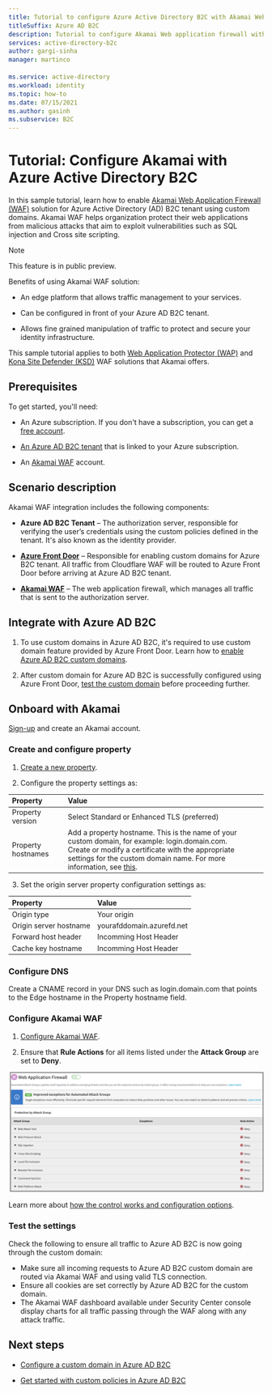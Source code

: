 ```yaml
---
title: Tutorial to configure Azure Active Directory B2C with Akamai Web Application Firewall
titleSuffix: Azure AD B2C
description: Tutorial to configure Akamai Web application firewall with Azure AD B2C
services: active-directory-b2c
author: gargi-sinha
manager: martinco

ms.service: active-directory
ms.workload: identity
ms.topic: how-to
ms.date: 07/15/2021
ms.author: gasinh
ms.subservice: B2C
---
```


# Tutorial: Configure Akamai with Azure Active Directory B2C

In this sample tutorial, learn how to enable [Akamai Web Application Firewall (WAF)](https://www.akamai.com/us/en/resources/web-application-firewall.jsp) solution for Azure Active Directory (AD) B2C tenant using custom domains. Akamai WAF helps organization protect their web applications from malicious attacks that aim to exploit vulnerabilities such as SQL injection and Cross site scripting.

>[!NOTE]
>This feature is in public preview.

Benefits of using Akamai WAF solution:

- An edge platform that allows traffic management to your services.

- Can be configured in front of your Azure AD B2C tenant.

- Allows fine grained manipulation of traffic to protect and secure your identity infrastructure.

This sample tutorial applies to both [Web Application Protector (WAP)](https://www.akamai.com/us/en/products/security/web-application-protector-enterprise-waf-firewall-ddos-protection.jsp) and [Kona Site Defender (KSD)](https://www.akamai.com/us/en/products/security/kona-site-defender.jsp) WAF solutions that Akamai offers.

## Prerequisites

To get started, you'll need:

- An Azure subscription. If you don't have a subscription, you can get a [free account](https://azure.microsoft.com/free/).

- [An Azure AD B2C tenant](tutorial-create-tenant.md) that is linked to your Azure subscription.

- An [Akamai WAF](https://www.akamai.com/us/en/akamai-free-trials.jsp) account.
 
## Scenario description

Akamai WAF integration includes the following components:

- **Azure AD B2C Tenant** – The authorization server, responsible for verifying the user’s credentials using the custom policies defined in the tenant.  It's also known as the identity provider.

- [**Azure Front Door**](../frontdoor/front-door-overview.md) – Responsible for enabling custom domains for Azure B2C tenant. All traffic from Cloudflare WAF will be routed to Azure Front Door before arriving at Azure AD B2C tenant.

- [**Akamai WAF**](https://www.akamai.com/us/en/resources/waf.jsp) – The web application firewall, which manages all traffic that is sent to the authorization server.

## Integrate with Azure AD B2C

1. To use custom domains in Azure AD B2C, it's required to use custom domain feature provided by Azure Front Door. Learn how to [enable Azure AD B2C custom domains](./custom-domain.md?pivots=b2c-user-flow).  

2. After custom domain for Azure AD B2C is successfully configured using Azure Front Door, [test the custom domain](./custom-domain.md?pivots=b2c-custom-policy#test-your-custom-domain) before proceeding further.  

## Onboard with Akamai

[Sign-up](https://www.akamai.com) and create an Akamai account.

### Create and configure property 

1. [Create a new property](https://control.akamai.com/wh/CUSTOMER/AKAMAI/en-US/WEBHELP/property-manager/property-manager-help/GUID-14BB87F2-282F-4C4A-8043-B422344884E6.html).

2. Configure the property settings as:  

| Property | Value |
|:---------------|:---------------|
|Property version | Select Standard or Enhanced TLS (preferred) |
|Property hostnames | Add a property hostname. This is the name of your custom domain, for example: login.domain.com. <BR> Create or modify a certificate with the appropriate settings for the custom domain name. For more information, see [this](https://learn.akamai.com/en-us/webhelp/property-manager/https-delivery-with-property-manager/GUID-9EE0EB6A-E62B-4F5F-9340-60CBD093A429.html). |

3. Set the origin server property configuration settings as:

|Property| Value |
|:-----------|:-----------|
| Origin type | Your origin |
| Origin server hostname | yourafddomain.azurefd.net |
| Forward host header | Incomming Host Header |
| Cache key hostname| Incomming Host Header  |

### Configure DNS

Create a CNAME record in your DNS such as login.domain.com that points to the Edge hostname in the Property hostname field.

### Configure Akamai WAF

1. [Configure Akamai WAF](https://learn.akamai.com/en-us/webhelp/kona-site-defender/kona-site-defender-quick-start/GUID-6294B96C-AE8B-4D99-8F43-11B886E6C39A.html#GUID-6294B96C-AE8B-4D99-8F43-11B886E6C39A).

2. Ensure that **Rule Actions** for all items listed under the **Attack Group** are set to **Deny**.

![Image shows rule action set to deny](./media/partner-akamai/rule-action-deny.png)

Learn more about [how the control works and configuration options](https://control.akamai.com/dl/security/GUID-81C0214B-602A-4663-839D-68BCBFF41292.html).

### Test the settings

Check the following to ensure all traffic to Azure AD B2C is now going through the custom domain:

- Make sure all incoming requests to Azure AD B2C custom domain are routed via Akamai WAF and using valid TLS connection.
- Ensure all cookies are set correctly by Azure AD B2C for the custom domain.
- The Akamai WAF dashboard available under Security Center console display charts for all traffic passing through the WAF along with any attack traffic.

## Next steps

- [Configure a custom domain in Azure AD B2C](./custom-domain.md?pivots=b2c-user-flow)

- [Get started with custom policies in Azure AD B2C](./tutorial-create-user-flows.md?pivots=b2c-custom-policy&tabs=applications)
